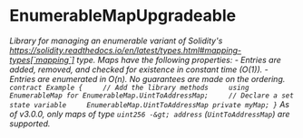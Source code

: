 # EnumerableMapUpgradeable







*Library for managing an enumerable variant of Solidity&#39;s https://solidity.readthedocs.io/en/latest/types.html#mapping-types[`mapping`] type. Maps have the following properties: - Entries are added, removed, and checked for existence in constant time (O(1)). - Entries are enumerated in O(n). No guarantees are made on the ordering. ``` contract Example {     // Add the library methods     using EnumerableMap for EnumerableMap.UintToAddressMap;     // Declare a set state variable     EnumerableMap.UintToAddressMap private myMap; } ``` As of v3.0.0, only maps of type `uint256 -&gt; address` (`UintToAddressMap`) are supported.*



